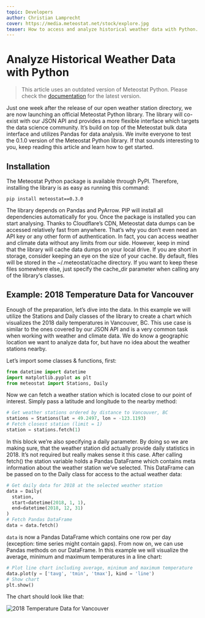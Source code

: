 ```yaml
---
topic: Developers
author: Christian Lamprecht
cover: https://media.meteostat.net/stock/explore.jpg
teaser: How to access and analyze historical weather data with Python.
---
```


# Analyze Historical Weather Data with Python

> This article uses an outdated version of Meteostat Python. Please check the [documentation](https://dev.meteostat.net/python/) for the latest version.

Just one week after the release of our open weather station directory, we are now launching an official Meteostat Python library. The library will co-exist with our JSON API and provides a more flexible interface which targets the data science community. It’s build on top of the Meteostat bulk data interface and utilizes Pandas for data analysis. We invite everyone to test the 0.1.0 version of the Meteostat Python library. If that sounds interesting to you, keep reading this article and learn how to get started.

## Installation

The Meteostat Python package is available through PyPI. Therefore, installing the library is as easy as running this command:

```
pip install meteostat==0.3.0
```

The library depends on Pandas and PyArrow. PIP will install all dependencies automatically for you. Once the package is installed you can start analysing. Thanks to Cloudflare’s CDN, Meteostat data dumps can be accessed relatively fast from anywhere. That’s why you don’t even need an API key or any other form of authentication. In fact, you can access weather and climate data without any limits from our side. However, keep in mind that the library will cache data dumps on your local drive. If you are short in storage, consider keeping an eye on the size of your cache. By default, files will be stored in the ~/.meteostat/cache directory. If you want to keep these files somewhere else, just specify the cache_dir parameter when calling any of the library’s classes.

## Example: 2018 Temperature Data for Vancouver

Enough of the preparation, let’s dive into the data. In this example we will utilize the Stations and Daily classes of the library to create a chart which visualizes the 2018 daily temperatures in Vancouver, BC. This use case is similar to the ones covered by our JSON API and is a very common task when working with weather and climate data. We do know a geographic location we want to analyze data for, but have no idea about the weather stations nearby.

Let’s import some classes & functions, first:

```py
from datetime import datetime
import matplotlib.pyplot as plt
from meteostat import Stations, Daily
```

Now we can fetch a weather station which is located close to our point of interest. Simply pass a latitude and longitude to the nearby method:

```py
# Get weather stations ordered by distance to Vancouver, BC
stations = Stations(lat = 49.2497, lon = -123.1193)
# Fetch closest station (limit = 1)
station = stations.fetch(1)
```

In this block we’re also specifying a daily parameter. By doing so we are making sure, that the weather station did actually provide daily statistics in 2018. It’s not required but really makes sense it this case. After calling fetch() the station variable holds a Pandas DataFrame which contains meta information about the weather station we’ve selected. This DataFrame can be passed on to the Daily class for access to the actual weather data:

```py
# Get daily data for 2018 at the selected weather station
data = Daily(
  station,
  start=datetime(2018, 1, 1),
  end=datetime(2018, 12, 31)
)
# Fetch Pandas DataFrame
data = data.fetch()
```

`data` is now a Pandas DataFrame which contains one row per day (exception: time series might contain gaps). From now on, we can use Pandas methods on our DataFrame. In this example we will visualize the average, minimum and maximum temperatures in a line chart:

```py
# Plot line chart including average, minimum and maximum temperature
data.plot(y = ['tavg', 'tmin', 'tmax'], kind = 'line')
# Show chart
plt.show()
```

The chart should look like that:

![2018 Temperature Data for Vancouver](https://media.meteostat.net/insights/vancouver-2018-temp.png "2018 Temperature Data for Vancouver")
